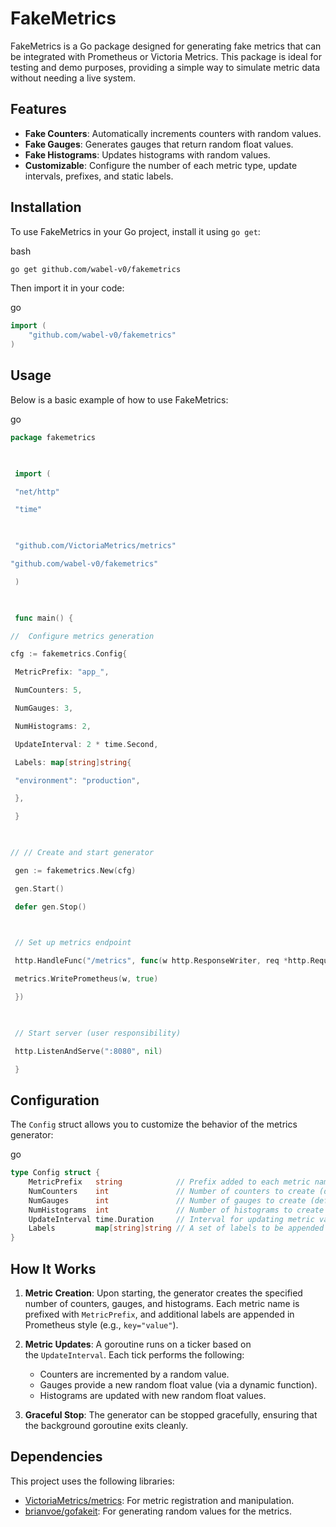 # FakeMetrics

FakeMetrics is a Go package designed for generating fake metrics that can be integrated with Prometheus or Victoria Metrics. This package is ideal for testing and demo purposes, providing a simple way to simulate metric data without needing a live system.

## Features

- **Fake Counters**: Automatically increments counters with random values.
- **Fake Gauges**: Generates gauges that return random float values.
- **Fake Histograms**: Updates histograms with random values.
- **Customizable**: Configure the number of each metric type, update intervals, prefixes, and static labels.

## Installation

To use FakeMetrics in your Go project, install it using `go get`:

bash

```bash
go get github.com/wabel-v0/fakemetrics
```

Then import it in your code:

go

```go
import (
    "github.com/wabel-v0/fakemetrics"
)
```

## Usage

Below is a basic example of how to use FakeMetrics:

go

```go
package fakemetrics

  

 import (

 "net/http"

 "time"

  

 "github.com/VictoriaMetrics/metrics"

"github.com/wabel-v0/fakemetrics"

 )

  

 func main() {

//  Configure metrics generation

cfg := fakemetrics.Config{

 MetricPrefix: "app_",

 NumCounters: 5,

 NumGauges: 3,

 NumHistograms: 2,

 UpdateInterval: 2 * time.Second,

 Labels: map[string]string{

 "environment": "production",

 },

 }

  

// // Create and start generator

 gen := fakemetrics.New(cfg)

 gen.Start()

 defer gen.Stop()

  

 // Set up metrics endpoint

 http.HandleFunc("/metrics", func(w http.ResponseWriter, req *http.Request) {

 metrics.WritePrometheus(w, true)

 })

  

 // Start server (user responsibility)

 http.ListenAndServe(":8080", nil)

 }
```

## Configuration

The `Config` struct allows you to customize the behavior of the metrics generator:

go

```go
type Config struct {
    MetricPrefix   string            // Prefix added to each metric name (default: "app_")
    NumCounters    int               // Number of counters to create (default: 10)
    NumGauges      int               // Number of gauges to create (default: 10)
    NumHistograms  int               // Number of histograms to create (default: 10)
    UpdateInterval time.Duration     // Interval for updating metric values (default: 2s)
    Labels         map[string]string // A set of labels to be appended to each metric (default: {"environment": "lazy"})
}
```

## How It Works

1. **Metric Creation**: Upon starting, the generator creates the specified number of counters, gauges, and histograms. Each metric name is prefixed with `MetricPrefix`, and additional labels are appended in Prometheus style (e.g., `key="value"`).
    
2. **Metric Updates**: A goroutine runs on a ticker based on the `UpdateInterval`. Each tick performs the following:
    
    - Counters are incremented by a random value.
    - Gauges provide a new random float value (via a dynamic function).
    - Histograms are updated with new random float values.
3. **Graceful Stop**: The generator can be stopped gracefully, ensuring that the background goroutine exits cleanly.
    

## Dependencies

This project uses the following libraries:

- [VictoriaMetrics/metrics](https://github.com/VictoriaMetrics/metrics): For metric registration and manipulation.
- [brianvoe/gofakeit](https://github.com/brianvoe/gofakeit): For generating random values for the metrics.
